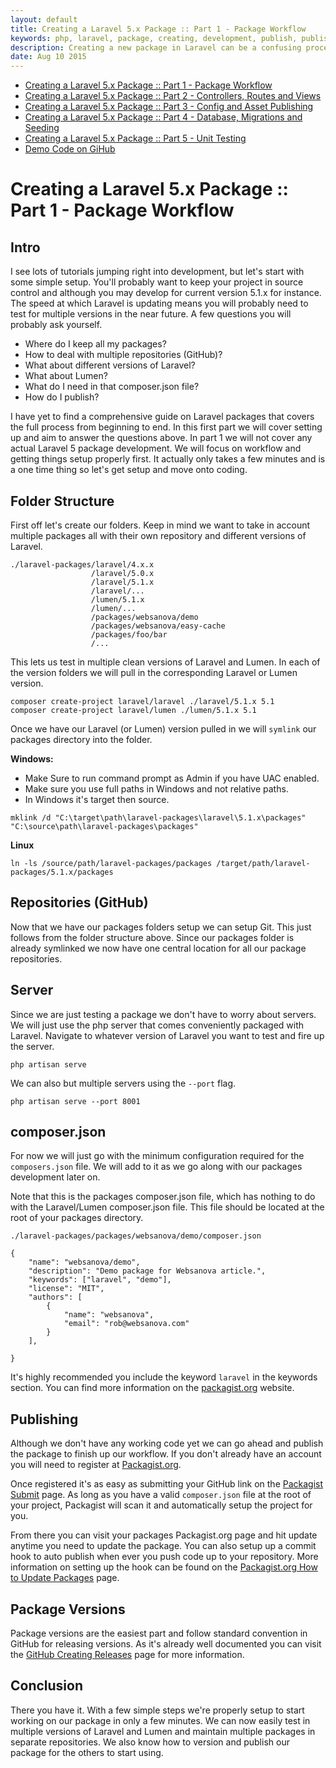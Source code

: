 ```yaml
---
layout: default
title: Creating a Laravel 5.x Package :: Part 1 - Package Workflow
keywords: php, laravel, package, creating, development, publish, publishing, version, websanova
description: Creating a new package in Laravel can be a confusing process. In Part 1 we cover the process from setting up to publishing our packages.
date: Aug 10 2015
---
```


* [Creating a Laravel 5.x Package :: Part 1 - Package Workflow](/creating-a-new-package-in-laravel-5-part-1-package-workflow)
* [Creating a Laravel 5.x Package :: Part 2 - Controllers, Routes and Views](/creating-a-new-package-in-laravel-5-part-2-controllers-routes-and-views)
* [Creating a Laravel 5.x Package :: Part 3 - Config and Asset Publishing](/creating-a-new-package-in-laravel-5-part-3-config-and-asset-publishing)
* [Creating a Laravel 5.x Package :: Part 4 - Database, Migrations and Seeding](/creating-a-new-package-in-laravel-5-part-4-database-migrations-and-seeding)
* [Creating a Laravel 5.x Package :: Part 5 - Unit Testing](/creating-a-new-package-in-laravel-5-part-5-unit-testing)
* [Demo Code on GiHub](https://github.com/websanova/laravel-demo)

# Creating a Laravel 5.x Package :: Part 1 - Package Workflow

## Intro

I see lots of tutorials jumping right into development, but let's start with some simple setup. You'll probably want to keep your project in source control and although you may develop for current version 5.1.x for instance. The speed at which Laravel is updating means you will probably need to test for multiple versions in the near future. A few questions you will probably ask yourself.

* Where do I keep all my packages?
* How to deal with multiple repositories (GitHub)?
* What about different versions of Laravel?
* What about Lumen?
* What do I need in that composer.json file?
* How do I publish?

I have yet to find a comprehensive guide on Laravel packages that covers the full process from beginning to end. In this first part we will cover setting up and aim to answer the questions above. In part 1 we will not cover any actual Laravel 5 package development. We will focus on workflow and getting things setup properly first. It actually only takes a few minutes and is a one time thing so let's get setup and move onto coding.

## Folder Structure

First off let's create our folders. Keep in mind we want to take in account multiple packages all with their own repository and different versions of Laravel.

~~~
./laravel-packages/laravel/4.x.x
                  /laravel/5.0.x
                  /laravel/5.1.x
                  /laravel/...
                  /lumen/5.1.x
                  /lumen/...
                  /packages/websanova/demo
                  /packages/websanova/easy-cache
                  /packages/foo/bar
                  /...
~~~

This lets us test in multiple clean versions of Laravel and Lumen. In each of the version folders we will pull in the corresponding Laravel or Lumen version.

~~~
composer create-project laravel/laravel ./laravel/5.1.x 5.1
composer create-project laravel/lumen ./lumen/5.1.x 5.1
~~~

Once we have our Laravel (or Lumen) version pulled in we will `symlink` our packages directory into the folder.

**Windows:**
* Make Sure to run command prompt as Admin if you have UAC enabled.
* Make sure you use full paths in Windows and not relative paths.
* In Windows it's target then source.
~~~
mklink /d "C:\target\path\laravel-packages\laravel\5.1.x\packages" "C:\source\path\laravel-packages\packages"
~~~

**Linux**
~~~
ln -ls /source/path/laravel-packages/packages /target/path/laravel-packages/5.1.x/packages
~~~

## Repositories (GitHub)

Now that we have our packages folders setup we can setup Git. This just follows from the folder structure above. Since our packages folder is already symlinked we now have one central location for all our package repositories.

## Server

Since we are just testing a package we don't have to worry about servers. We will just use the php server that comes conveniently packaged with Laravel. Navigate to whatever version of Laravel you want to test and fire up the server.

~~~
php artisan serve
~~~

We can also but multiple servers using the `--port` flag.

~~~
php artisan serve --port 8001
~~~

## composer.json

For now we will just go with the minimum configuration required for the `composers.json` file. We will add to it as we go along with our packages development later on.

Note that this is the packages composer.json file, which has nothing to do with the Laravel/Lumen composer.json file. This file should be located at the root of your packages directory.

~~~
./laravel-packages/packages/websanova/demo/composer.json
~~~

~~~
{
    "name": "websanova/demo",
    "description": "Demo package for Websanova article.",
    "keywords": ["laravel", "demo"],
    "license": "MIT",
    "authors": [
        {
            "name": "websanova",
            "email": "rob@websanova.com"
        }
    ],

}
~~~

It's highly recommended you include the keyword `laravel` in the keywords section. You can find more information on the [packagist.org](https://packagist.org) website.

## Publishing

Although we don't have any working code yet we can go ahead and publish the package to finish up our workflow. If you don't already have an account you will need to register at [Packagist.org](https://packagist.org).

Once registered it's as easy as submitting your GitHub link on the [Packagist Submit](https://packagist.org/packages/submit) page. As long as you have a valid `composer.json` file at the root of your project, Packagist will scan it and automatically setup the project for you.

From there you can visit your packages Packagist.org page and hit update anytime you need to update the package. You can also setup up a commit hook to auto publish when ever you push code up to your repository. More information on setting up the hook can be found on the [Packagist.org How to Update Packages](https://packagist.org/about#how-to-update-packages) page.

## Package Versions

Package versions are the easiest part and follow standard convention in GitHub for releasing versions. As it's already well documented you can visit the [GitHub Creating Releases](https://help.github.com/articles/creating-releases/) page for more information.

## Conclusion

There you have it. With a few simple steps we're properly setup to start working on our package in only a few minutes. We can now easily test in multiple versions of Laravel and Lumen and maintain multiple packages in separate repositories. We also know how to version and publish our package for the others to start using.
